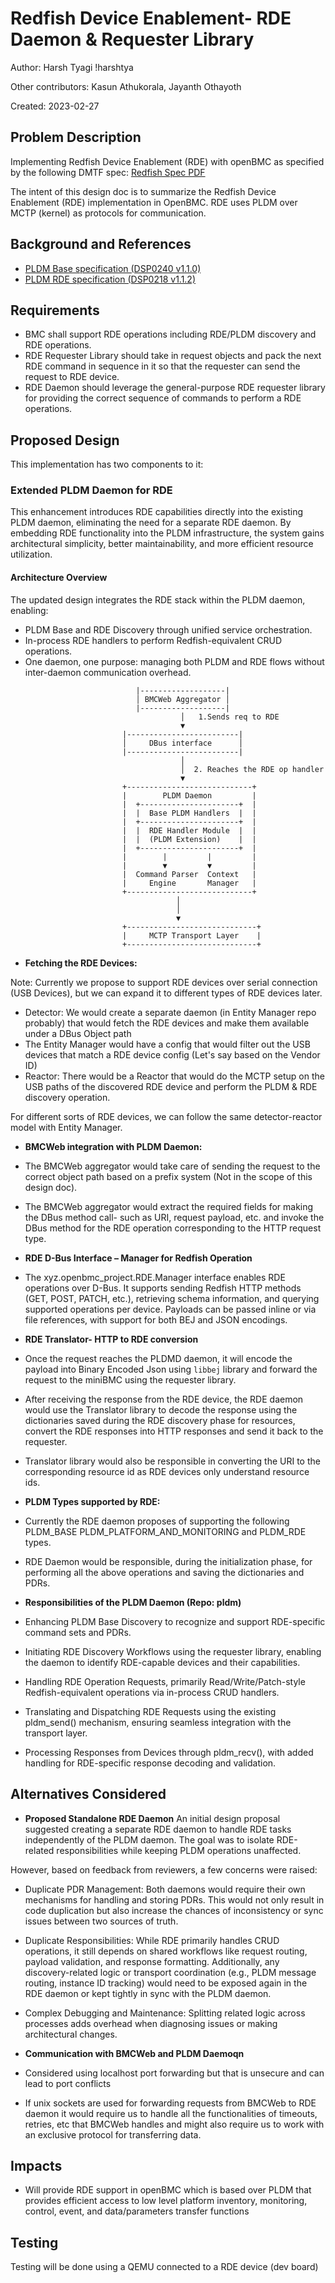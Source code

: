 # Redfish Device Enablement- RDE Daemon & Requester Library

Author: Harsh Tyagi !harshtya

Other contributors: Kasun Athukorala, Jayanth Othayoth

Created: 2023-02-27

## Problem Description

Implementing Redfish Device Enablement (RDE) with openBMC as specified by the
following DMTF spec:
[Redfish Spec PDF](https://www.dmtf.org/sites/default/files/standards/documents/DSP0268_1.1.0.pdf)

The intent of this design doc is to summarize the Redfish Device Enablement
(RDE) implementation in OpenBMC. RDE uses PLDM over MCTP (kernel) as protocols
for communication.

## Background and References

- [PLDM Base specification (DSP0240 v1.1.0)](https://www.dmtf.org/sites/default/files/standards/documents/DSP0240_1.1.0.pdf)
- [PLDM RDE specification (DSP0218 v1.1.2)](https://www.dmtf.org/sites/default/files/standards/documents/DSP0218_1.1.2.pdf)

## Requirements

- BMC shall support RDE operations including RDE/PLDM discovery and RDE
  operations.
- RDE Requester Library should take in request objects and pack the next RDE
  command in sequence in it so that the requester can send the request to RDE
  device.
- RDE Daemon should leverage the general-purpose RDE requester library for
  providing the correct sequence of commands to perform a RDE operations.

## Proposed Design

This implementation has two components to it:

### Extended PLDM Daemon for RDE

This enhancement introduces RDE capabilities directly into the existing PLDM
daemon, eliminating the need for a separate RDE daemon. By embedding RDE
functionality into the PLDM infrastructure, the system gains architectural
simplicity, better maintainability, and more efficient resource utilization.

#### Architecture Overview

The updated design integrates the RDE stack within the PLDM daemon, enabling:

- PLDM Base and RDE Discovery through unified service orchestration.
- In-process RDE handlers to perform Redfish-equivalent CRUD operations.
- One daemon, one purpose: managing both PLDM and RDE flows without inter-daemon
  communication overhead.

```ascii
                            |-------------------|
                            │ BMCWeb Aggregator │
                            |-------------------|
                                      │   1.Sends req to RDE
                                      ▼
                         |-------------------------|
                         │     DBus interface      │
                         |-------------------------|
                                      │
                                      │  2. Reaches the RDE op handler
                                      ▼
                         +----------------------------+
                         |        PLDM Daemon         |
                         |  +----------------------+  |
                         |  |  Base PLDM Handlers  |  |
                         |  +----------------------+  |
                         |  |  RDE Handler Module  |  |
                         |  |  (PLDM Extension)    |  |
                         |  +----------------------+  |
                         |        |         |         |
                         |        ▼         ▼         |
                         |  Command Parser  Context   |
                         |     Engine       Manager   |
                         +----------------------------+
                                     │
                                     │
                                     ▼
                         +-----------------------------+
                         |     MCTP Transport Layer    |
                         +-----------------------------+
```

- **Fetching the RDE Devices:**

Note: Currently we propose to support RDE devices over serial connection (USB
Devices), but we can expand it to different types of RDE devices later.

- Detector: We would create a separate daemon (in Entity Manager repo probably)
  that would fetch the RDE devices and make them available under a DBus Object
  path
- The Entity Manager would have a config that would filter out the USB devices
  that match a RDE device config (Let's say based on the Vendor ID)
- Reactor: There would be a Reactor that would do the MCTP setup on the USB
  paths of the discovered RDE device and perform the PLDM & RDE discovery
  operation.

For different sorts of RDE devices, we can follow the same detector-reactor
model with Entity Manager.

- **BMCWeb integration with PLDM Daemon:**

- The BMCWeb aggregator would take care of sending the request to the correct
  object path based on a prefix system (Not in the scope of this design doc).
- The BMCWeb aggregator would extract the required fields for making the DBus
  method call- such as URI, request payload, etc. and invoke the DBus method for
  the RDE operation corresponding to the HTTP request type.

- **RDE D-Bus Interface – Manager for Redfish Operation**

- The xyz.openbmc_project.RDE.Manager interface enables RDE operations over
  D-Bus. It supports sending Redfish HTTP methods (GET, POST, PATCH, etc.),
  retrieving schema information, and querying supported operations per device.
  Payloads can be passed inline or via file references, with support for both
  BEJ and JSON encodings.

- **RDE Translator- HTTP to RDE conversion**

- Once the request reaches the PLDMD daemon, it will encode the payload into
  Binary Encoded Json using `libbej` library and forward the request to the
  miniBMC using the requester library.
- After receiving the response from the RDE device, the RDE daemon would use the
  Translator library to decode the response using the dictionaries saved during
  the RDE discovery phase for resources, convert the RDE responses into HTTP
  responses and send it back to the requester.
- Translator library would also be responsible in converting the URI to the
  corresponding resource id as RDE devices only understand resource ids.

- **PLDM Types supported by RDE:**

- Currently the RDE daemon proposes of supporting the following PLDM_BASE
  PLDM_PLATFORM_AND_MONITORING and PLDM_RDE types.
- RDE Daemon would be responsible, during the initialization phase, for
  performing all the above operations and saving the dictionaries and PDRs.

- **Responsibilities of the PLDM Daemon (Repo: pldm)**

- Enhancing PLDM Base Discovery to recognize and support RDE-specific command
  sets and PDRs.
- Initiating RDE Discovery Workflows using the requester library, enabling the
  daemon to identify RDE-capable devices and their capabilities.
- Handling RDE Operation Requests, primarily Read/Write/Patch-style
  Redfish-equivalent operations via in-process CRUD handlers.
- Translating and Dispatching RDE Requests using the existing pldm_send()
  mechanism, ensuring seamless integration with the transport layer.
- Processing Responses from Devices through pldm_recv(), with added handling for
  RDE-specific response decoding and validation.

## Alternatives Considered

- **Proposed Standalone RDE Daemon** An initial design proposal suggested
  creating a separate RDE daemon to handle RDE tasks independently of the PLDM
  daemon. The goal was to isolate RDE-related responsibilities while keeping
  PLDM operations unaffected.

However, based on feedback from reviewers, a few concerns were raised:

- Duplicate PDR Management: Both daemons would require their own mechanisms for
  handling and storing PDRs. This would not only result in code duplication but
  also increase the chances of inconsistency or sync issues between two sources
  of truth.
- Duplicate Responsibilities: While RDE primarily handles CRUD operations, it
  still depends on shared workflows like request routing, payload validation,
  and response formatting. Additionally, any discovery-related logic or
  transport coordination (e.g., PLDM message routing, instance ID tracking)
  would need to be exposed again in the RDE daemon or kept tightly in sync with
  the PLDM daemon.
- Complex Debugging and Maintenance: Splitting related logic across processes
  adds overhead when diagnosing issues or making architectural changes.

- **Communication with BMCWeb and PLDM Daemoqn**

- Considered using localhost port forwarding but that is unsecure and can lead
  to port conflicts
- If unix sockets are used for forwarding requests from BMCWeb to RDE daemon it
  would require us to handle all the functionalities of timeouts, retries, etc
  that BMCWeb handles and might also require us to work with an exclusive
  protocol for transferring data.

## Impacts

- Will provide RDE support in openBMC which is based over PLDM that provides
  efficient access to low level platform inventory, monitoring, control, event,
  and data/parameters transfer functions

## Testing

Testing will be done using a QEMU connected to a RDE device (dev board)
